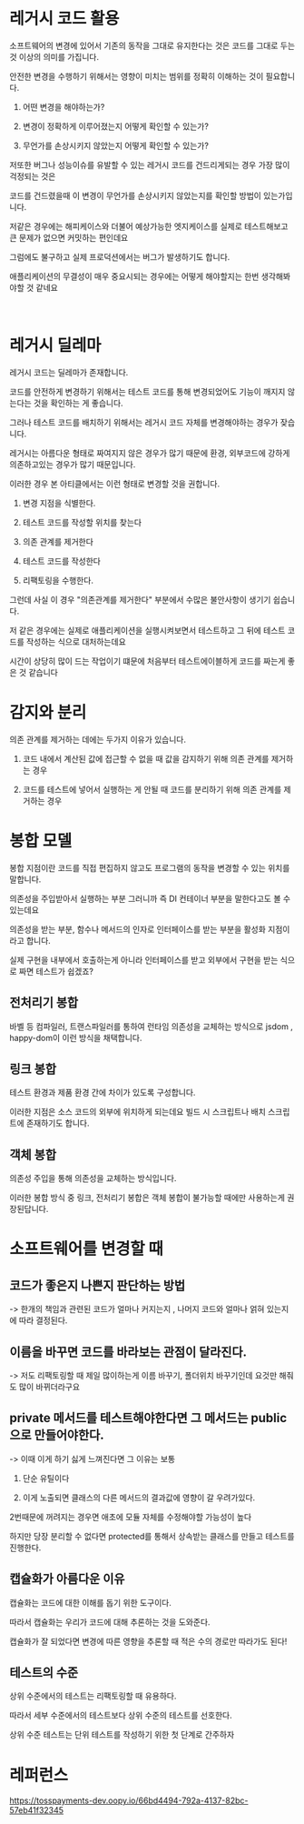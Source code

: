 # 레거시 코드 활용

소프트웨어의 변경에 있어서 기존의 동작을 그대로 유지한다는 것은 코드를 그대로 두는 것 이상의 의미를 가집니다.

안전한 변경을 수행하기 위해서는 영향이 미치는 범위를 정확히 이해하는 것이 필요합니다.

1. 어떤 변경을 해야하는가?

2. 변경이 정확하게 이루어졌는지 어떻게 확인할 수 있는가?

3. 무언가를 손상시키지 않았는지 어떻게 확인할 수 있는가?

저또한 버그나 성능이슈를 유발할 수 있는 레거시 코드를 건드리게되는 경우 가장 많이 걱정되는 것은

코드를 건드렸을때 이 변경이 무언가를 손상시키지 않았는지를 확인할 방법이 있는가입니다.

저같은 경우에는 해피케이스와 더불어 예상가능한 엣지케이스를 실제로 테스트해보고 큰 문제가 없으면 커밋하는 편인데요

그럼에도 불구하고 실제 프로덕션에서는 버그가 발생하기도 합니다.

애플리케이션의 무결성이 매우 중요시되는 경우에는 어떻게 해야할지는 한번 생각해봐야할 것 같네요

<br/>

# 레거시 딜레마

레거시 코드는 딜레마가 존재합니다.

코드를 안전하게 변경하기 위해서는 테스트 코드를 통해 변경되었어도 기능이 깨지지 않는다는 것을 확인하는 게 좋습니다.

그러나 테스트 코드를 배치하기 위해서는 레거시 코드 자체를 변경해야하는 경우가 잦습니다.

레거시는 아름다운 형태로 짜여지지 않은 경우가 많기 때문에 환경, 외부코드에 강하게 의존하고있는 경우가 많기 때문입니다.

이러한 경우 본 아티클에서는 이런 형태로 변경할 것을 권합니다.

1. 변경 지점을 식별한다.

2. 테스트 코드를 작성할 위치를 찾는다

3. 의존 관계를 제거한다

4. 테스트 코드를 작성한다

5. 리팩토링을 수행한다.

그런데 사실 이 경우 "의존관계를 제거한다" 부분에서 수많은 불안사항이 생기기 쉽습니다.

저 같은 경우에는 실제로 애플리케이션을 실행시켜보면서 테스트하고 그 뒤에 테스트 코드를 작성하는 식으로 대처하는데요

시간이 상당히 많이 드는 작업이기 떄문에 처음부터 테스트에이블하게 코드를 짜는게 좋은 것 같습니다

# 감지와 분리

의존 관계를 제거하는 데에는 두가지 이유가 있습니다.

1. 코드 내에서 계산된 값에 접근할 수 없을 때 값을 감지하기 위해 의존 관계를 제거하는 경우

2. 코드를 테스트에 넣어서 실행하는 게 안될 때 코드를 분리하기 위해 의존 관계를 제거하는 경우

# 봉합 모델

봉합 지점이란 코드를 직접 편집하지 않고도 프로그램의 동작을 변경할 수 있는 위치를 말합니다.

의존성을 주입받아서 실행하는 부분 그러니까 즉 DI 컨테이너 부분을 말한다고도 볼 수 있는데요

의존성을 받는 부분, 함수나 메서드의 인자로 인터페이스를 받는 부분을 활성화 지점이라고 합니다.

실제 구현을 내부에서 호출하는게 아니라 인터페이스를 받고 외부에서 구현을 받는 식으로 짜면 테스트가 쉽겠죠?

## 전처리기 봉합

바벨 등 컴파일러, 트랜스파일러를 통하여 런타임 의존성을 교체하는 방식으로 jsdom , happy-dom이 이런 방식을 채택합니다.

## 링크 봉합

테스트 환경과 제품 환경 간에 차이가 있도록 구성합니다.

이러한 지점은 소스 코드의 외부에 위치하게 되는데요 빌드 시 스크립트나 배치 스크립트에 존재하기도 합니다.

## 객체 봉합

의존성 주입을 통해 의존성을 교체하는 방식입니다.

이러한 봉합 방식 중 링크, 전처리기 봉합은 객체 봉합이 불가능할 때에만 사용하는게 권장된답니다.

# 소프트웨어를 변경할 때

## 코드가 좋은지 나쁜지 판단하는 방법

-> 한개의 책임과 관련된 코드가 얼마나 커지는지 , 나머지 코드와 얼마나 얽혀 있는지에 따라 결정된다.

## 이름을 바꾸면 코드를 바라보는 관점이 달라진다.

-> 저도 리팩토링할 때 제일 많이하는게 이름 바꾸기, 폴더위치 바꾸기인데 요것만 해줘도 많이 바뀌더라구요

## private 메서드를 테스트해야한다면 그 메서드는 public으로 만들어야한다.

-> 이때 이게 하기 싫게 느껴진다면 그 이유는 보통

1. 단순 유틸이다

2. 이게 노출되면 클래스의 다른 메서드의 결과값에 영향이 갈 우려가있다.

2번때문에 꺼려지는 경우면 애초에 모듈 자체를 수정해야할 가능성이 높다

하지만 당장 분리할 수 없다면 protected를 통해서 상속받는 클래스를 만들고 테스트를 진행한다.

## 캡슐화가 아름다운 이유

캡슐화는 코드에 대한 이해를 돕기 위한 도구이다.

따라서 캡슐화는 우리가 코드에 대해 추론하는 것을 도와준다.

캡슐화가 잘 되었다면 변경에 따른 영향을 추론할 때 적은 수의 경로만 따라가도 된다!


## 테스트의 수준

상위 수준에서의 테스트는 리팩토링할 때 유용하다.

따라서 세부 수준에서의 테스트보다 상위 수준의 테스트를 선호한다.

상위 수준 테스트는 단위 테스트를 작성하기 위한 첫 단계로 간주하자



# 레퍼런스

https://tosspayments-dev.oopy.io/66bd4494-792a-4137-82bc-57eb41f32345

